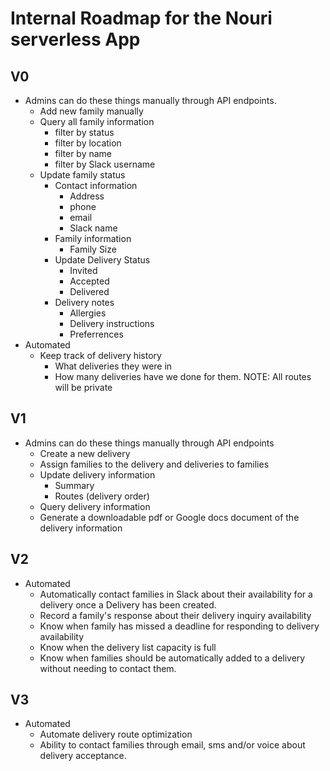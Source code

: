 # Internal Roadmap for the Nouri serverless App

## V0
- Admins can do these things manually through API endpoints.
  - Add new family manually
  - Query all family information
    - filter by status
    - filter by location
    - filter by name
    - filter by Slack username
  - Update family status
    - Contact information
      - Address
      - phone
      - email
      - Slack name
    - Family information
      - Family Size
    - Update Delivery Status
      - Invited
      - Accepted
      - Delivered
    - Delivery notes
      - Allergies
      - Delivery instructions
      - Preferrences
- Automated
  - Keep track of delivery history
    - What deliveries they were in
    - How many deliveries have we done for them.
NOTE: All routes will be private

## V1
- Admins can do these things manually through API endpoints
  - Create a new delivery
  - Assign families to the delivery and deliveries to families
  - Update delivery information
    - Summary
    - Routes (delivery order)
  - Query delivery information
  - Generate a downloadable pdf or Google docs document of the delivery information

## V2
- Automated
  - Automatically contact families in Slack about their availability for a delivery once a Delivery has been created.
  - Record a family's response about their delivery inquiry availability
  - Know when family has missed a deadline for responding to delivery availability
  - Know when the delivery list capacity is full
  - Know when families should be automatically added to a delivery without needing to contact them.

## V3
- Automated
  - Automate delivery route optimization
  - Ability to contact families through email, sms and/or voice about delivery acceptance.
